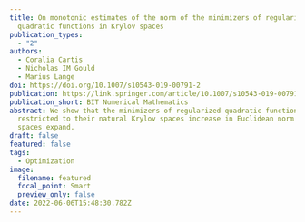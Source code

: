 ```yaml
---
title: On monotonic estimates of the norm of the minimizers of regularized
  quadratic functions in Krylov spaces
publication_types:
  - "2"
authors:
  - Coralia Cartis
  - Nicholas IM Gould
  - Marius Lange
doi: https://doi.org/10.1007/s10543-019-00791-2
publication: https://link.springer.com/article/10.1007/s10543-019-00791-2
publication_short: BIT Numerical Mathematics
abstract: We show that the minimizers of regularized quadratic functions
  restricted to their natural Krylov spaces increase in Euclidean norm as the
  spaces expand.
draft: false
featured: false
tags:
  - Optimization
image:
  filename: featured
  focal_point: Smart
  preview_only: false
date: 2022-06-06T15:48:30.782Z
---
```

